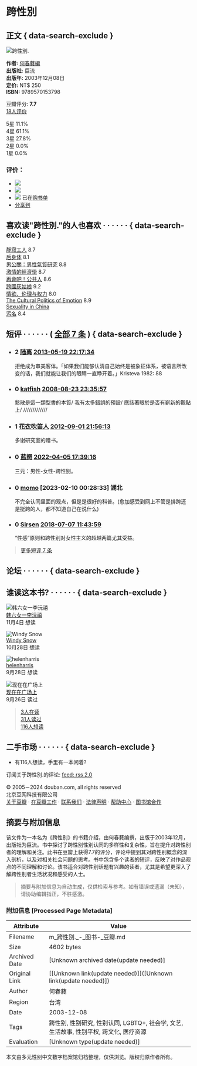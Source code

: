 # 跨性別

## 正文 { data-search-exclude }


![跨性別.](https://img3.doubanio.com/view/subject/s/public/s1640853.jpg "跨性別.")

**作者:** [何春蕤編](/search/%E4%BD%95%E6%98%A5%E8%95%A4%E7%B7%A8)  
**出版社:** 巨流  
**出版年:** 2003年12月08日  
**定价:** NT$ 250  
**ISBN:** 9789570153798  

豆瓣评分: **7.7**  
[18人评价](comments)  

5星 11.1%  
4星 61.1%  
3星 27.8%  
2星 0.0%  
1星 0.0%  

### 评价：

- ![](https://img1.doubanio.com/f/vendors/5bbf02b7b5ec12b23e214a580b6f9e481108488c/pics/add-review.gif) 
- ![](https://img1.doubanio.com/f/vendors/5bbf02b7b5ec12b23e214a580b6f9e481108488c/pics/add-review.gif) 
- ![](https://img1.doubanio.com/f/shire/46e66a46baff206223e608c521bb3724536b03b6/pics/add-cart.gif) 已在[购书单](https://book.douban.com/cart)  
- [分享到](#)   

## 喜欢读"跨性別."的人也喜欢  · · · · · · { data-search-exclude }

[靜寂工人](https://book.douban.com/subject/26895203/) 8.7  
[后身体](https://book.douban.com/subject/1146064/) 8.1  
[男公關：男性氣質研究](https://book.douban.com/subject/5288413/) 8.8  
[激情的經濟學](https://book.douban.com/subject/27015605/) 8.7  
[再會吧！公共人](https://book.douban.com/subject/2376952/) 8.6  
[跨國灰姑娘](https://book.douban.com/subject/3392146/) 9.2  
[情欲、伦理与权力](https://book.douban.com/subject/19961868/) 8.0  
[The Cultural Politics of Emotion](https://book.douban.com/subject/2899436/) 8.9  
[Sexuality in China](https://book.douban.com/subject/27192489/)  
[污名](https://book.douban.com/subject/35948629/) 8.4  

## 短评  · · · · · · ( [全部 7 条](https://book.douban.com/subject/1352874/comments/) ) { data-search-exclude }

- ### 2 [陆离](https://www.douban.com/people/2571757/) [2013-05-19 22:17:34](/comment/682360128)
    
    拒绝成为审美客体。「如果我们能够认清自己始终是被象征体系，被语言所改变的话，我们就能让我们的眼睛一直睁开着。」Kristeva 1982: 88
    
- ### 0 [katfish](https://www.douban.com/people/stray_monkey/) [2008-08-23 23:35:57](/comment/55954841)
    
    鬆散是這一類型書的本質/ 我有太多錯誤的預設/ 應該著眼於是否有嶄新的觀點上/ /////////////
    
- ### 1 [花衣吹笛人](https://www.douban.com/people/49739318/) [2012-09-01 21:56:13](/comment/575504490)
    
    多谢研究室的赠书。
    
- ### 0 [蓝阕](https://www.douban.com/people/26125717/) [2022-04-05 17:39:16](/comment/2651227466)
    
    三元：男性-女性-跨性别。
    
- ### 0 [momo](https://www.douban.com/people/173897575/) [2023-02-10 00:28:33] 湖北
    
    不完全认同里面的观点，但是是很好的科普。(愈加感受到网上不管是排跨还是挺跨的人，都不知道自己在说什么)
    
- ### 0 [Sirsen](https://www.douban.com/people/2910409/) [2018-07-07 11:43:59](/comment/1401231765)
    
    “性感”原则和跨性别对女性主义的超越两篇尤其受益。
    
> [更多短评 7 条](https://book.douban.com/subject/1352874/comments/)

## 论坛  · · · · · · { data-search-exclude }

## 谁读这本书?  · · · · · · { data-search-exclude }

![韩六女一李沅禧](https://img2.doubanio.com/icon/u274754498-1.jpg)  
[韩六女一李沅禧](https://www.douban.com/people/274754498/)  
11月4日 想读  

![Windy Snow](https://img3.doubanio.com/icon/u274410296-2.jpg)  
[Windy Snow](https://www.douban.com/people/274410296/)  
10月28日 想读  

![helenharris](https://img2.doubanio.com/icon/u59324138-351.jpg)  
[helenharris](https://www.douban.com/people/emotionalvulcan/)  
9月28日 想读  

![现在在广场上](https://img3.doubanio.com/icon/u192251719-12.jpg)  
[现在在广场上](https://www.douban.com/people/ohnoyucyuc/)  
9月26日 读过  

> [3人在读](https://book.douban.com/subject/1352874/comments?status=N)  
> [31人读过](https://book.douban.com/subject/1352874/comments?status=P)  
> [116人想读](https://book.douban.com/subject/1352874/comments?status=F)  

## 二手市场  · · · · · · { data-search-exclude }

- 有116人想读，手里有一本闲着?

订阅关于跨性別.的评论: [feed: rss 2.0](https://book.douban.com/feed/subject/1352874/reviews)  

© 2005－2024 douban.com, all rights reserved  
北京豆网科技有限公司  
[关于豆瓣](https://www.douban.com/about) · [在豆瓣工作](https://www.douban.com/jobs) · [联系我们](https://www.douban.com/about?topic=contactus) · [法律声明](https://www.douban.com/about/legal) · [帮助中心](https://help.douban.com/?app=book) · [图书馆合作](https://book.douban.com/library_invitation)  
<!-- tcd_original_link https://m.douban.com/book/subject/1352874/ -->


## 摘要与附加信息

<!-- tcd_abstract -->
该文件为一本名为《跨性别》的书籍介绍，由何春蕤编撰，出版于2003年12月，出版社为巨流。书中探讨了跨性别性别认同的多样性和复杂性，旨在提升对跨性别者的理解和关注。此书在豆瓣上获得7.7的评分，评论中提到其对跨性别概念的深入剖析，以及对相关社会问题的思考。书中包含多个读者的短评，反映了对作品观点的不同理解和讨论。该书适合对跨性别话题有兴趣的读者，尤其是希望更深入了解跨性别者生活状况和感受的人士。
<!-- tcd_abstract_end -->

> 摘要与附加信息为自动生成，仅供检索与参考。如有错误或遗漏（未知），请协助编辑指正，不胜感激。

### 附加信息 [Processed Page Metadata]

| Attribute       | Value                                  |
|-----------------|----------------------------------------|
| Filename        | m_跨性別._-_图书-_豆瓣.md                             |
| Size            | 4602 bytes                           |
| Archived Date   | [Unknown archived date(update needed)]                             |
| Original Link   | [[Unknown link(update needed)]]([Unknown link(update needed)])                       |
| Author          | 何春蕤                               |
| Region          | 台湾                               |
| Date            | 2003-12-08                                 |
| Tags            | 跨性别, 性别研究, 性别认同, LGBTQ+, 社会学, 文艺, 生活故事, 性别平权, 跨文化, 医疗资源                                 |
| Evaluation            | [Unknown type(update needed)]                                 |
<!-- tcd_table_end -->

本文由多元性别中文数字档案馆归档整理，仅供浏览。版权归原作者所有。
